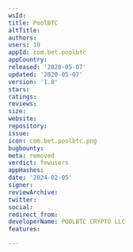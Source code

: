 ```yaml
---
wsId: 
title: PoolBTC
altTitle: 
authors: 
users: 10
appId: com.bet.poolbtc
appCountry: 
released: '2020-05-07'
updated: '2020-05-07'
version: '1.0'
stars: 
ratings: 
reviews: 
size: 
website: 
repository: 
issue: 
icon: com.bet.poolbtc.png
bugbounty: 
meta: removed
verdict: fewusers
appHashes: 
date: '2024-02-05'
signer: 
reviewArchive: 
twitter: 
social: 
redirect_from: 
developerName: POOLBTC CRYPTO LLC
features: 

---
```


